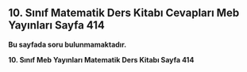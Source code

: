 ## 10. Sınıf Matematik Ders Kitabı Cevapları Meb Yayınları Sayfa 414

**Bu sayfada soru bulunmamaktadır.**

**10. Sınıf Meb Yayınları Matematik Ders Kitabı Sayfa 414**